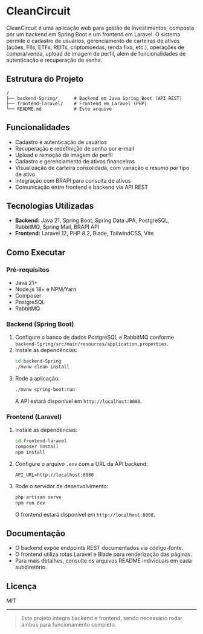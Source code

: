 # CleanCircuit

CleanCircuit é uma aplicação web para gestão de investimentos, composta por um backend em Spring Boot e um frontend em Laravel. O sistema permite o cadastro de usuários, gerenciamento de carteiras de ativos (ações, FIIs, ETFs, REITs, criptomoedas, renda fixa, etc.), operações de compra/venda, upload de imagem de perfil, além de funcionalidades de autenticação e recuperação de senha.

## Estrutura do Projeto

```
/
├── backend-Spring/      # Backend em Java Spring Boot (API REST)
├── frontend-laravel/    # Frontend em Laravel (PHP)
└── README.md            # Este arquivo
```

## Funcionalidades

- Cadastro e autenticação de usuários
- Recuperação e redefinição de senha por e-mail
- Upload e remoção de imagem de perfil
- Cadastro e gerenciamento de ativos financeiros
- Visualização de carteira consolidada, com variação e resumo por tipo de ativo
- Integração com BRAPI para consulta de ativos
- Comunicação entre frontend e backend via API REST

## Tecnologias Utilizadas

- **Backend:** Java 21, Spring Boot, Spring Data JPA, PostgreSQL, RabbitMQ, Spring Mail, BRAPI API
- **Frontend:** Laravel 12, PHP 8.2, Blade, TailwindCSS, Vite
  
## Como Executar

### Pré-requisitos

- Java 21+
- Node.js 18+ e NPM/Yarn
- Composer
- PostgreSQL
- RabbitMQ

### Backend (Spring Boot)

1. Configure o banco de dados PostgreSQL e RabbitMQ conforme `backend-Spring/src/main/resources/application.properties`.
2. Instale as dependências:
   ```sh
   cd backend-Spring
   ./mvnw clean install
   ```
3. Rode a aplicação:
   ```sh
   ./mvnw spring-boot:run
   ```
   A API estará disponível em `http://localhost:8080`.

### Frontend (Laravel)

1. Instale as dependências:
   ```sh
   cd frontend-laravel
   composer install
   npm install
   ```
2. Configure o arquivo `.env` com a URL da API backend:
   ```
   API_URL=http://localhost:8080
   ```
3. Rode o servidor de desenvolvimento:
   ```sh
   php artisan serve
   npm run dev
   ```
   O frontend estará disponível em `http://localhost:8000`.

## Documentação

- O backend expõe endpoints REST documentados via código-fonte.
- O frontend utiliza rotas Laravel e Blade para renderização das páginas.
- Para mais detalhes, consulte os arquivos README individuais em cada subdiretório.


## Licença

MIT

---

> Este projeto integra backend e frontend, sendo necessário rodar ambos para funcionamento completo.
